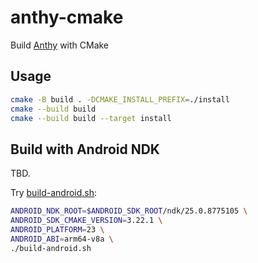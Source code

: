 # anthy-cmake

Build [Anthy](https://github.com/fujiwarat/anthy-unicode) with CMake

## Usage

```sh
cmake -B build . -DCMAKE_INSTALL_PREFIX=./install
cmake --build build
cmake --build build --target install
```

## Build with Android NDK

TBD.

Try [build-android.sh](./build-android.sh):

```sh
ANDROID_NDK_ROOT=$ANDROID_SDK_ROOT/ndk/25.0.8775105 \
ANDROID_SDK_CMAKE_VERSION=3.22.1 \
ANDROID_PLATFORM=23 \
ANDROID_ABI=arm64-v8a \
./build-android.sh
```
